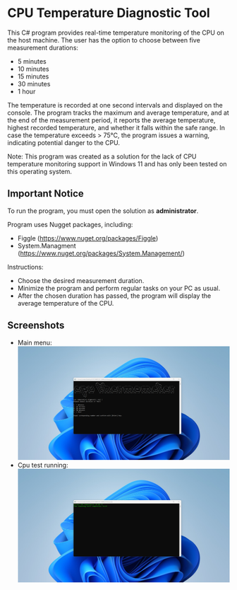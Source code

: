 
# CPU Temperature Diagnostic Tool

This C# program provides real-time temperature monitoring of the CPU on the host machine. The user has the option to choose between five measurement durations: 
+ 5 minutes
+ 10 minutes
+ 15 minutes
+ 30 minutes
+ 1 hour

The temperature is recorded at one second intervals and displayed on the console. The program tracks the maximum and average temperature, and at the end of the measurement period, it reports the average temperature, highest recorded temperature, and whether it falls within the safe range. In case the temperature exceeds > 75°C, the program issues a warning, indicating potential danger to the CPU.

Note: This program was created as a solution for the lack of CPU temperature monitoring support in Windows 11 and has only been tested on this operating system. 

## Important Notice
To run the program, you must open the solution as **administrator**. 

Program uses Nugget packages, including:
+ Figgle (https://www.nuget.org/packages/Figgle)
+ System.Managment (https://www.nuget.org/packages/System.Management/)

Instructions:

+ Choose the desired measurement duration.
+ Minimize the program and perform regular tasks on your PC as usual.
+ After the chosen duration has passed, the program will display the average temperature of the CPU.

## Screenshots 
+ Main menu:
![App Screenshot](https://github.com/MateuszBronclik/CPU-Temperature-Diagnostic/blob/main/CPUTemperature/screenshots/cpumenu.png?raw=true ) 
+ Cpu test running:
![App Screenshot](https://github.com/MateuszBronclik/CPU-Temperature-Diagnostic/blob/main/CPUTemperature/screenshots/cputest.png?raw=true ) 
